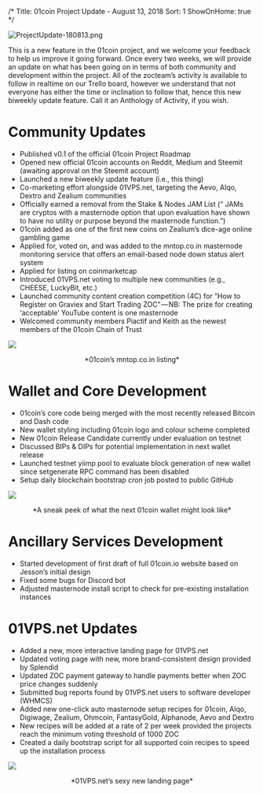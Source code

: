 /*
Title: 01coin Project Update - August 13, 2018
Sort: 1
ShowOnHome: true
*/

![ProjectUpdate-180813.png](https://cdn.steemitimages.com/DQmYkHUfRhZhbcn9AexTQv2eXnByyEnX4xLDE3iAq3A5nej/ProjectUpdate-180813.png)

This is a new feature in the 01coin project, and we welcome your feedback to help us improve it going forward. Once every two weeks, we will provide an update on what has been going on in terms of both community and development within the project. All of the zocteam’s activity is available to follow in realtime on our Trello board, however we understand that not everyone has either the time or inclination to follow that, hence this new biweekly update feature. Call it an Anthology of Activity, if you wish.

# Community Updates

- Published v0.1 of the official 01coin Project Roadmap
- Opened new official 01coin accounts on Reddit, Medium and Steemit (awaiting approval on the Steemit account)
- Launched a new biweekly update feature (i.e., this thing)
- Co-marketing effort alongside 01VPS.net, targeting the Aevo, Alqo, Dextro and Zealium communities
- Officially earned a removal from the Stake & Nodes JAM List (“ JAMs are cryptos with a masternode option that upon evaluation have shown to have no utility or purpose beyond the masternode function.”)
- 01coin added as one of the first new coins on Zealium’s dice-age online gambling game
- Applied for, voted on, and was added to the mntop.co.in masternode monitoring service that offers an email-based node down status alert system
- Applied for listing on coinmarketcap
- Introduced 01VPS.net voting to multiple new communities (e.g., CHEESE, LuckyBit, etc.)
- Launched community content creation competition (4C) for “How to Register on Graviex and Start Trading ZOC” — NB: The prize for creating ‘acceptable’ YouTube content is one masternode
- Welcomed community members Piactif and Keith as the newest members of the 01coin Chain of Trust

![](https://cdn.steemitimages.com/DQmTzfy42h2P5paEboVzHbK8RN9uUVnLT9ZBvwm26PwGv8k/image.png)
<p style="text-align: center;">*01coin’s mntop.co.in listing*</p>

# Wallet and Core Development

- 01coin’s core code being merged with the most recently released Bitcoin and Dash code
- New wallet styling including 01coin logo and colour scheme completed
- New 01coin Release Candidate currently under evaluation on testnet
- Discussed BIPs & DIPs for potential implementation in next wallet release
- Launched testnet yiimp pool to evaluate block generation of new wallet since setgenerate RPC command has been disabled
- Setup daily blockchain bootstrap cron job posted to public GitHub

![](https://cdn.steemitimages.com/DQmQ2jG1Mfondz2jxSxBJLFnmaYfxF7vhYbLxiMtA1Q6iwv/image.png)
<p style="text-align: center;">*A sneak peek of what the next 01coin wallet might look like*</p>

# Ancillary Services Development

- Started development of first draft of full 01coin.io website based on Jesson’s initial design
- Fixed some bugs for Discord bot
- Adjusted masternode install script to check for pre-existing installation instances

# 01VPS.net Updates

- Added a new, more interactive landing page for 01VPS.net
- Updated voting page with new, more brand-consistent design provided by Splendid
- Updated ZOC payment gateway to handle payments better when ZOC price changes suddenly
- Submitted bug reports found by 01VPS.net users to software developer (WHMCS)
- Added new one-click auto masternode setup recipes for 01coin, Alqo, Digiwage, Zealium, Ohmcoin, FantasyGold, Alphanode, Aevo and Dextro
- New recipes will be added at a rate of 2 per week provided the projects reach the minimum voting threshold of 1000 ZOC
- Created a daily bootstrap script for all supported coin recipes to speed up the installation process

![](https://cdn.steemitimages.com/DQmRa7SW2mzeW6pPF6YXuUoP51Gt9q9ePNjq2FcJJw7RKRm/image.png)
<p style="text-align: center;">*01VPS.net’s sexy new landing page*</p>
